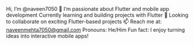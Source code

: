 Hi, I’m @naveen7050 👋
 I’m passionate about Flutter and mobile app development
 Currently learning and building projects with Flutter
🤝 Looking to collaborate on exciting Flutter-based projects
📫 Reach me at: naveenmehta7050@gmail.com
 Pronouns: He/Him
 Fun fact: I enjoy turning ideas into interactive mobile apps!

<!---
naveen7050/naveen7050 is a ✨ special ✨ repository because its `README.md` (this file) appears on your GitHub profile.
You can click the Preview link to take a look at your changes.
--->
